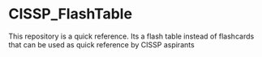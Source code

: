 # CISSP_FlashTable

This repository is a quick reference. Its a flash table instead of flashcards that can be used as quick reference by CISSP aspirants
